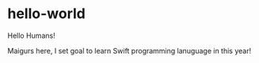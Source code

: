 # hello-world

Hello Humans!

Maigurs here, I set goal to learn Swift programming lanuguage in this year!
